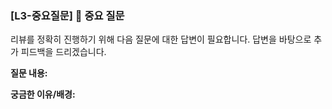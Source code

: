 ### [L3-중요질문] 🤔 중요 질문

리뷰를 정확히 진행하기 위해 다음 질문에 대한 답변이 필요합니다. 답변을 바탕으로 추가 피드백을 드리겠습니다.

**질문 내용:**

**궁금한 이유/배경:**
